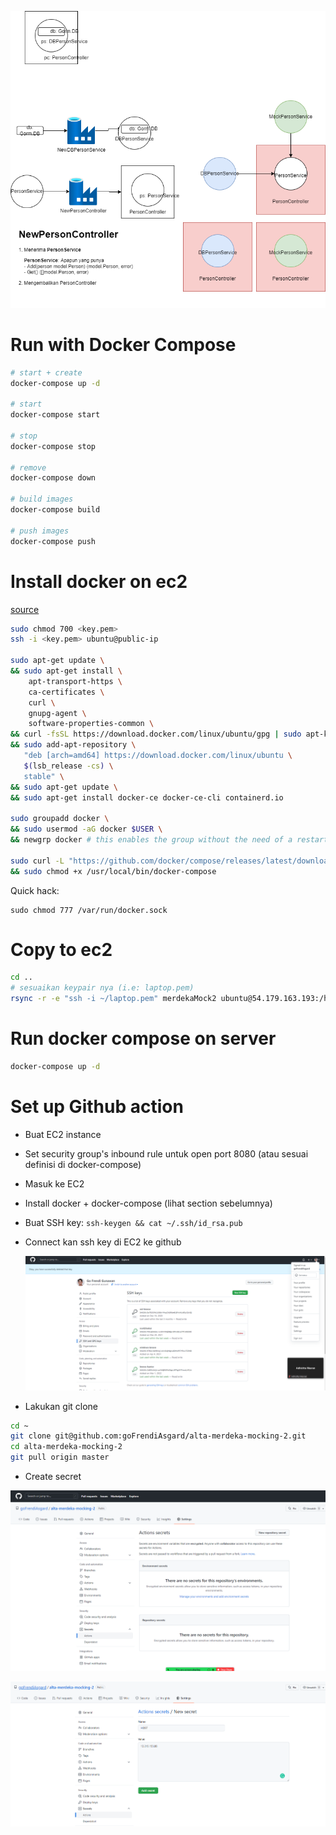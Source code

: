 ![](overview.png)

# Run with Docker Compose

```bash
# start + create
docker-compose up -d

# start
docker-compose start

# stop
docker-compose stop

# remove
docker-compose down

# build images
docker-compose build

# push images
docker-compose push
```

# Install docker on ec2

[source](https://thomasventurini.com/articles/install-docker-and-compose-in-ubuntu/)

```bash
sudo chmod 700 <key.pem>
ssh -i <key.pem> ubuntu@public-ip

sudo apt-get update \
&& sudo apt-get install \
    apt-transport-https \
    ca-certificates \
    curl \
    gnupg-agent \
    software-properties-common \
&& curl -fsSL https://download.docker.com/linux/ubuntu/gpg | sudo apt-key add - \
&& sudo add-apt-repository \
   "deb [arch=amd64] https://download.docker.com/linux/ubuntu \
   $(lsb_release -cs) \
   stable" \
&& sudo apt-get update \
&& sudo apt-get install docker-ce docker-ce-cli containerd.io

sudo groupadd docker \
&& sudo usermod -aG docker $USER \
&& newgrp docker # this enables the group without the need of a restart

sudo curl -L "https://github.com/docker/compose/releases/latest/download/docker-compose-$(uname -s)-$(uname -m)" -o /usr/local/bin/docker-compose \
&& sudo chmod +x /usr/local/bin/docker-compose
```

Quick hack:

```
sudo chmod 777 /var/run/docker.sock
```

# Copy to ec2

```bash
cd ..
# sesuaikan keypair nya (i.e: laptop.pem)
rsync -r -e "ssh -i ~/laptop.pem" merdekaMock2 ubuntu@54.179.163.193:/home/ubuntu
```

# Run docker compose on server

```bash
docker-compose up -d
```

# Set up Github action

* Buat EC2 instance

* Set security group's inbound rule untuk open port 8080 (atau sesuai definisi di docker-compose)

* Masuk ke EC2

* Install docker + docker-compose (lihat section sebelumnya)

* Buat SSH key: `ssh-keygen && cat ~/.ssh/id_rsa.pub`

* Connect kan ssh key di EC2 ke github

  ![](add%20ssh%20key.png)

* Lakukan git clone

```bash
cd ~
git clone git@github.com:goFrendiAsgard/alta-merdeka-mocking-2.git
cd alta-merdeka-mocking-2
git pull origin master
```

* Create secret

![](secret.png)

![](host%20secret.png)



